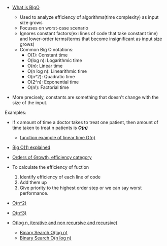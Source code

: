 - [What is BIgO](https://youtu.be/Mo4vesaut8g?si=rv5RFxNU3zyUvhnG&t=47)

  - Used to analyze efficiency of algorithms(time complexity) as input size grows
  - Focuses on worst-case scenario
  - Ignores constant factors(ex: lines of code that take constant time) and lower-order terms(terms that become insignificant as input size grows)
  - Common Big O notations:
    - O(1): Constant time
    - O(log n): Logarithmic time
    - O(n): Linear time
    - O(n log n): Linearithmic time
    - O(n^2): Quadratic time
    - O(2^n): Exponential time
    - O(n!): Factorial time

- More precisely, constants are something that doesn't change with the size of the input.

Examples:

- If x amount of time a doctor takes to treat one patient, then amount of time taken to treat n patients is **_O(n)_**

  - [function example of linear time O(n)](https://youtu.be/Mo4vesaut8g?si=_4ZL-ADIhcgIL4wF&t=167)

- [Big O(1) explained](https://youtu.be/Mo4vesaut8g?si=6Eh2TEF3AILLsiX-&t=247)

- [Orders of Growth, efficiency category](https://youtu.be/Mo4vesaut8g?si=b03uqfapd1r452C4&t=307)

- To calculate the efficiency of fuction

  1. Identify efficiency of each line of code
  2. Add them up
  3. Give priority to the highest order step or we can say worst performance.

- [O(n^2)](https://youtu.be/Mo4vesaut8g?si=cx7YkCWp1AmPvuA2&t=437)
- [O(n^3)](https://youtu.be/Mo4vesaut8g?si=vHNHqQ_BgwvsPmbs&t=847)
- [O(log n, iterative and non recursive and recursive)](https://youtu.be/Mo4vesaut8g?si=mH0GmYUqTaApNw7W&t=1597)
  - [Binary Search O(log n)](https://youtu.be/Mo4vesaut8g?si=EpquQNUO_vwMIJbb&t=2177)
  - [Binary Search O(n log n)](https://youtu.be/Mo4vesaut8g?si=WA1KCZJQUVrer3Vp&t=3497)
